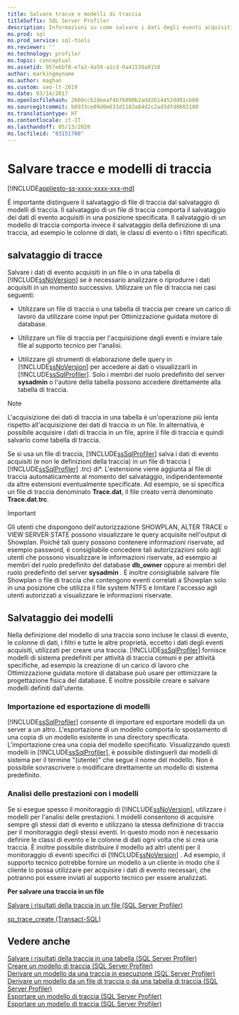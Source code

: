 ```yaml
---
title: Salvare tracce e modelli di traccia
titleSuffix: SQL Server Profiler
description: Informazioni su come salvare i dati degli eventi acquisiti in un file di traccia o in una tabella di database in SQL Server Profiler e come salvare i modelli di traccia definiti dall'utente.
ms.prod: sql
ms.prod_service: sql-tools
ms.reviewer: ''
ms.technology: profiler
ms.topic: conceptual
ms.assetid: 957e6bf8-e7a3-4a59-a1cd-0a41538a8158
author: markingmyname
ms.author: maghan
ms.custom: seo-lt-2019
ms.date: 03/14/2017
ms.openlocfilehash: 2660ccb2deeaf4b76090b2add2614452dd91cb60
ms.sourcegitcommit: b8933ce09d0e631d1183a84d2c2ad3dfd0602180
ms.translationtype: HT
ms.contentlocale: it-IT
ms.lasthandoff: 05/13/2020
ms.locfileid: "83151700"
---
```

# <a name="save-traces-and-trace-templates"></a>Salvare tracce e modelli di traccia

[!INCLUDE[appliesto-ss-xxxx-xxxx-xxx-md](../../includes/appliesto-ss-xxxx-xxxx-xxx-md.md)]

È importante distinguere il salvataggio di file di traccia dal salvataggio di modelli di traccia. Il salvataggio di un file di traccia comporta il salvataggio dei dati di evento acquisiti in una posizione specificata. Il salvataggio di un modello di traccia comporta invece il salvataggio della definizione di una traccia, ad esempio le colonne di dati, le classi di evento o i filtri specificati.  
  
## <a name="saving-traces"></a>salvataggio di tracce  
 Salvare i dati di evento acquisiti in un file o in una tabella di [!INCLUDE[ssNoVersion](../../includes/ssnoversion-md.md)] se è necessario analizzare o riprodurre i dati acquisiti in un momento successivo. Utilizzare un file di traccia nei casi seguenti:  
  
-   Utilizzare un file di traccia o una tabella di traccia per creare un carico di lavoro da utilizzare come input per Ottimizzazione guidata motore di database.  
  
-   Utilizzare un file di traccia per l'acquisizione degli eventi e inviare tale file al supporto tecnico per l'analisi.  
  
-   Utilizzare gli strumenti di elaborazione delle query in [!INCLUDE[ssNoVersion](../../includes/ssnoversion-md.md)] per accedere ai dati o visualizzarli in [!INCLUDE[ssSqlProfiler](../../includes/sssqlprofiler-md.md)]. Solo i membri del ruolo predefinito del server **sysadmin** o l'autore della tabella possono accedere direttamente alla tabella di traccia.  
  
> [!NOTE]  
>  L'acquisizione dei dati di traccia in una tabella è un'operazione più lenta rispetto all'acquisizione dei dati di traccia in un file. In alternativa, è possibile acquisire i dati di traccia in un file, aprire il file di traccia e quindi salvarlo come tabella di traccia.  
  
 Se si usa un file di traccia, [!INCLUDE[ssSqlProfiler](../../includes/sssqlprofiler-md.md)] salva i dati di evento acquisiti (e non le definizioni della traccia) in un file di traccia ( [!INCLUDE[ssSqlProfiler](../../includes/sssqlprofiler-md.md)] .trc) di\*. L'estensione viene aggiunta al file di traccia automaticamente al momento del salvataggio, indipendentemente da altre estensioni eventualmente specificate. Ad esempio, se si specifica un file di traccia denominato **Trace.dat**, il file creato verrà denominato **Trace.dat.trc**.  
  
> [!IMPORTANT]  
>  Gli utenti che dispongono dell'autorizzazione SHOWPLAN, ALTER TRACE o VIEW SERVER STATE possono visualizzare le query acquisite nell'output di Showplan. Poiché tali query possono contenere informazioni riservate, ad esempio password, è consigliabile concedere tali autorizzazioni solo agli utenti che possono visualizzare le informazioni riservate, ad esempio ai membri del ruolo predefinito del database **db_owner** oppure ai membri del ruolo predefinito del server **sysadmin** . È inoltre consigliabile salvare file Showplan o file di traccia che contengono eventi correlati a Showplan solo in una posizione che utilizza il file system NTFS e limitare l'accesso agli utenti autorizzati a visualizzare le informazioni riservate.  
  
## <a name="saving-templates"></a>Salvataggio dei modelli  
 Nella definizione del modello di una traccia sono incluse le classi di evento, le colonne di dati, i filtri e tutte le altre proprietà, eccetto i dati degli eventi acquisiti, utilizzati per creare una traccia. [!INCLUDE[ssSqlProfiler](../../includes/sssqlprofiler-md.md)] fornisce modelli di sistema predefiniti per attività di traccia comuni e per attività specifiche, ad esempio la creazione di un carico di lavoro che Ottimizzazione guidata motore di database può usare per ottimizzare la progettazione fisica del database. È inoltre possibile creare e salvare modelli definiti dall'utente.  
  
### <a name="importing-and-exporting-templates"></a>Importazione ed esportazione di modelli  
 [!INCLUDE[ssSqlProfiler](../../includes/sssqlprofiler-md.md)] consente di importare ed esportare modelli da un server a un altro. L'esportazione di un modello comporta lo spostamento di una copia di un modello esistente in una directory specificata. L'importazione crea una copia del modello specificato. Visualizzando questi modelli in [!INCLUDE[ssSqlProfiler](../../includes/sssqlprofiler-md.md)], è possibile distinguerli dai modelli di sistema per il termine "(utente)" che segue il nome del modello. Non è possibile sovrascrivere o modificare direttamente un modello di sistema predefinito.  
  
### <a name="analyzing-performance-with-templates"></a>Analisi delle prestazioni con i modelli  
 Se si esegue spesso il monitoraggio di [!INCLUDE[ssNoVersion](../../includes/ssnoversion-md.md)], utilizzare i modelli per l'analisi delle prestazioni. I modelli consentono di acquisire sempre gli stessi dati di evento e utilizzano la stessa definizione di traccia per il monitoraggio degli stessi eventi. In questo modo non è necessario definire le classi di evento e le colonne di dati ogni volta che si crea una traccia. È inoltre possibile distribuire il modello ad altri utenti per il monitoraggio di eventi specifici di [!INCLUDE[ssNoVersion](../../includes/ssnoversion-md.md)] . Ad esempio, il supporto tecnico potrebbe fornire un modello a un cliente in modo che il cliente lo possa utilizzare per acquisire i dati di evento necessari, che potranno poi essere inviati al supporto tecnico per essere analizzati.  
  
 **Per salvare una traccia in un file**  
  
 [Salvare i risultati della traccia in un file &#40;SQL Server Profiler&#41;](../../tools/sql-server-profiler/save-trace-results-to-a-file-sql-server-profiler.md)  
  
 [sp_trace_create &#40;Transact-SQL&#41;](../../relational-databases/system-stored-procedures/sp-trace-create-transact-sql.md)  
  
## <a name="see-also"></a>Vedere anche  
 [Salvare i risultati della traccia in una tabella &#40;SQL Server Profiler&#41;](../../tools/sql-server-profiler/save-trace-results-to-a-table-sql-server-profiler.md)   
 [Creare un modello di traccia &#40;SQL Server Profiler&#41;](../../tools/sql-server-profiler/create-a-trace-template-sql-server-profiler.md)   
 [Derivare un modello da una traccia in esecuzione &#40;SQL Server Profiler&#41;](../../tools/sql-server-profiler/derive-a-template-from-a-running-trace-sql-server-profiler.md)   
 [Derivare un modello da un file di traccia o da una tabella di traccia &#40;SQL Server Profiler&#41;](../../tools/sql-server-profiler/derive-a-template-from-a-trace-file-or-trace-table-sql-server-profiler.md)   
 [Esportare un modello di traccia &#40;SQL Server Profiler&#41;](../../tools/sql-server-profiler/export-a-trace-template-sql-server-profiler.md)   
 [Esportare un modello di traccia &#40;SQL Server Profiler&#41;](../../tools/sql-server-profiler/import-a-trace-template-sql-server-profiler.md)  
  
  
